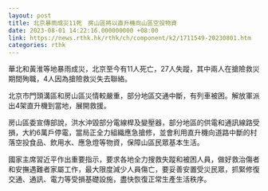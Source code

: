 ```yaml
---
layout: post
title: 北京暴雨成災11死　房山區將以直升機向山區空投物資
date: 2023-08-01 14:22:16.000000000 +08:00
link: https://news.rthk.hk/rthk/ch/component/k2/1711549-20230801.htm
categories: rthk
---
```


華北和黃淮等地暴雨成災，北京至今有11人死亡，27人失蹤，其中兩人在搶險救災期間殉職，4人因為搶險救災失去聯絡。

北京市門頭溝區和房山區災情較嚴重，部分地區交通中斷，有列車被困。解放軍派出4架直升機到當地，展開救援。

房山區委宣傳部說，洪水沖毀部分電線桿及變壓器，部分地區的供電和通訊線路受損，大約6萬戶停電，當局正全力組織應急搶修，並會利用直升機向道路中斷的村落空投食品、飲用水、應急燈等物資，保障山區民眾基本生活。

國家主席習近平作出重要指示，要求各地全力搜救失蹤和被困人員，做好救治傷者和安撫遇難者家屬工作，最大限度減少人員傷亡，要妥善安置受災民眾，抓緊修復交通、通訊、電力等受損基礎設施，盡快恢復正常生產生活秩序。
